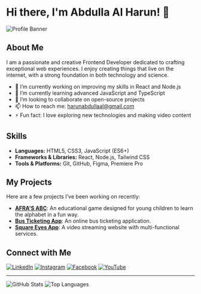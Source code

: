# Hi there, I'm Abdulla Al Harun! 👋

![Profile Banner](path_to_banner_image)

## About Me
I am a passionate and creative Frontend Developer dedicated to crafting exceptional web experiences. I enjoy creating things that live on the internet, with a strong foundation in both technology and science.

- 🔭 I’m currently working on improving my skills in React and Node.js
- 🌱 I’m currently learning advanced JavaScript and TypeScript
- 👯 I’m looking to collaborate on open-source projects
- 📫 How to reach me: [harunabdullaal@gmail.com](mailto:harunabdullaal@gmail.com)
- ⚡ Fun fact: I love exploring new technologies and making video content

## Skills
- **Languages:** HTML5, CSS3, JavaScript (ES6+)
- **Frameworks & Libraries:** React, Node.js, Tailwind CSS
- **Tools & Platforms:** Git, GitHub, Figma, Premiere Pro

## My Projects
Here are a few projects I've been working on recently:

- **[AFRA'S ABC](https://afras-abc.netlify.app/)**: An educational game designed for young children to learn the alphabet in a fun way.
- **[Bus Ticketing App](https://e-bus-ticketing.netlify.app/)**: An online bus ticketing application.
- **[Square Eyes App](https://square-eyes.vercel.app/index.html)**: A video streaming website with multi-functional services.

## Connect with Me
[![LinkedIn](https://img.shields.io/badge/LinkedIn-0077B5?style=for-the-badge&logo=linkedin&logoColor=white)](https://www.linkedin.com/in/abdullaalharun)
[![Instagram](https://img.shields.io/badge/Instagram-E4405F?style=for-the-badge&logo=instagram&logoColor=white)](https://www.instagram.com/explore_with_mr_and_mrs)
[![Facebook](https://img.shields.io/badge/Facebook-1877F2?style=for-the-badge&logo=facebook&logoColor=white)](https://www.facebook.com/44mehedi)
[![YouTube](https://img.shields.io/badge/YouTube-FF0000?style=for-the-badge&logo=youtube&logoColor=white)](https://www.youtube.com/ExplorewithMrandMrs)


---

![GitHub Stats](https://github-readme-stats.vercel.app/api?username=AbdullaAlHarun&show_icons=true&theme=radical)
![Top Languages](https://github-readme-stats.vercel.app/api/top-langs/?username=AbdullaAlHarun&layout=compact&theme=radical)
